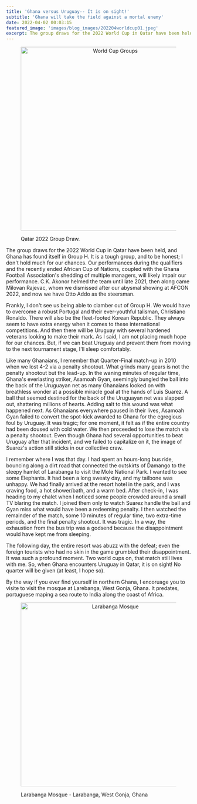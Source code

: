 ```yaml
---
title: 'Ghana versus Uruguay-- It is on sight!'
subtitle: 'Ghana will take the field against a mortal enemy'
date: 2022-04-02 00:03:15
featured_image: 'images/blog_images/202204worldcup01.jpeg'
excerpt: The group draws for the 2022 World Cup in Qatar have been held
---
```


<figure>
  <p align="center">
    <img src="{{site.url}}/images/blog_images/202204worldcup02.jpeg" alt="World Cup Groups" width="500"/>
  <figcaption>Qatar 2022 Group Draw.</figcaption>
  </p>
</figure>


The group draws for the 2022 World Cup in Qatar have been held, and Ghana has found itself in Group H. It is a tough group, and to be honest; I don't hold much for our chances. Our performances during the qualifiers and the recently ended African Cup of Nations, coupled with the Ghana Football Association's shedding of multiple managers, will likely impair our performance. C.K. Akonor helmed the team until late 2021, then along came Milovan Rajevac, whom we dismissed after our abysmal showing at AFCON 2022, and now we have Otto Addo as the steersman. 



Frankly, I don't see us being able to clamber out of Group H. We would have to overcome a robust Portugal and their ever-youthful talisman, Christiano Ronaldo. There will also be the fleet-footed Korean Republic. They always seem to have extra energy when it comes to these international competitions. And then there will be Uruguay with several hardened veterans looking to make their mark. 
As I said, I am not placing much hope for our chances. But, if we can beat Uruguay and prevent them from moving to the next tournament stage, I'll sleep comfortably.

Like many Ghanaians, I remember that Quarter-Final match-up in 2010 when we lost 4-2 via a penalty shootout. What grinds many gears is not the penalty shootout but the lead-up. In the waning minutes of regular time, Ghana's everlasting striker, Asamoah Gyan, seemingly bungled the ball into the back of the Uruguayan net as many Ghanaians looked on with breathless wonder at a possible miracle goal at the hands of Luis Suarez. A ball that seemed destined for the back of the Uruguayan net was slapped out, shattering millions of hearts. 
Adding salt to this wound was what happened next. As Ghanaians everywhere paused in their lives, Asamoah Gyan failed to convert the spot-kick awarded to Ghana for the egregious foul by Uruguay. It was tragic; for one moment, it felt as if the entire country had been doused with cold water. We then proceeded to lose the match via a penalty shootout. Even though Ghana had several opportunities to beat Uruguay after that incident, and we failed to capitalize on it, the image of Suarez's action still sticks in our collective craw. 

I remember where I was that day. I had spent an hours-long bus ride, bouncing along a dirt road that connected the outskirts of Damango to the sleepy hamlet of Larabanga to visit the Mole National Park. I wanted to see some Elephants. It had been a long sweaty day, and my tailbone was unhappy. We had finally arrived at the resort hotel in the park, and I was craving food, a hot shower/bath, and a warm bed. After check-in, I was heading to my chalet when I noticed some people crowded around a small TV blaring the match. I joined them only to watch Suarez handle the ball and Gyan miss what would have been a redeeming penalty. I then watched the remainder of the match, some 10 minutes of regular time, two extra-time periods, and the final penalty shootout. It was tragic. In a way, the exhaustion from the bus trip was a godsend because the disappointment would have kept me from sleeping.

The following day, the entire resort was abuzz with the defeat; even the foreign tourists who had no skin in the game grumbled their disappointment. It was such a profound moment. Two world cups on, that match still lives with me. So, when Ghana encounters Uruguay in Qatar, it is on sight! No quarter will be given (at least, I hope so).  


By the way if you ever find yourself in northern Ghana, I encoruage you to visite to visit the mosque at Larebanga, West Gonja, Ghana. It predates, portuguese maping a sea route to India along the coast of Africa.


<figure>
  <p align="center">
    <img src="{{site.url}}https://upload.wikimedia.org/wikipedia/commons/3/31/Larabanga_Mosque_Ghana.jpg" alt="Larabanga Mosque" width="500"/>
  <figcaption>Larabanga Mosque - Larabanga, West Gonja, Ghana</figcaption>
  </p>
</figure>
